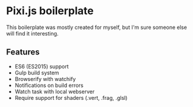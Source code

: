 # Pixi.js boilerplate
This boilerplate was mostly created for myself, but I'm sure someone else will
find it interesting.

## Features
- ES6 (ES2015) support
- Gulp build system
- Browserify with watchify
- Notifications on build errors
- Watch task with local webserver
- Require support for shaders (.vert, .frag, .glsl)
